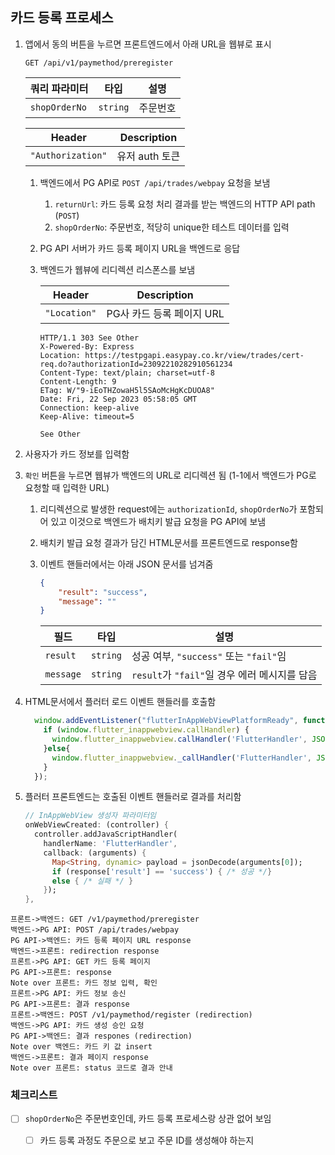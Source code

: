 ## 카드 등록 프로세스

1. 앱에서 동의 버튼을 누르면 프론트엔드에서 아래 URL을 웹뷰로 표시

   ```HTTP
   GET /api/v1/paymethod/preregister
   ```

   | 쿼리 파라미터 | 타입     | 설명     |
   | ------------- | -------- | -------- |
   | `shopOrderNo` | `string` | 주문번호 |

   | Header            | Description    |
   | ----------------- | -------------- |
   | `"Authorization"` | 유저 auth 토큰 |

   1. 백엔드에서 PG API로 `POST /api/trades/webpay` 요청을 보냄

      1. `returnUrl`: 카드 등록 요청 처리 결과를 받는 백엔드의 HTTP API path (`POST`)
      2. `shopOrderNo`: 주문번호, 적당히 unique한 테스트 데이터를 입력

   2. PG API 서버가 카드 등록 페이지 URL을 백엔드로 응답

   3. 백엔드가 웹뷰에 리디렉션 리스폰스를 보냄

      | Header       | Description               |
      | ------------ | ------------------------- |
      | `"Location"` | PG사 카드 등록 페이지 URL |

      ```http
      HTTP/1.1 303 See Other
      X-Powered-By: Express
      Location: https://testpgapi.easypay.co.kr/view/trades/cert-req.do?authorizationId=23092210282910561234
      Content-Type: text/plain; charset=utf-8
      Content-Length: 9
      ETag: W/"9-iEoTHZowaH5l5SAoMcHgKcDUOA8"
      Date: Fri, 22 Sep 2023 05:58:05 GMT
      Connection: keep-alive
      Keep-Alive: timeout=5
      
      See Other
      ```

2. 사용자가 카드 정보를 입력함

3. `확인` 버튼을 누르면 웹뷰가 백엔드의 URL로 리디렉션 됨 (1-1에서 백엔드가 PG로 요청할 때 입력한 URL)

   1. 리디렉션으로 발생한 request에는 `authorizationId`, `shopOrderNo`가 포함되어 있고 이것으로 백엔드가 배치키 발급 요청을 PG API에 보냄

   2. 배치키 발급 요청 결과가 담긴 HTML문서를 프론트엔드로 response함

   3. 이벤트 핸들러에서는 아래 JSON 문서를 넘겨줌

      ```json
      {
          "result": "success",
          "message": ""
      }
      ```

      | 필드      | 타입     | 설명                                          |
      | --------- | -------- | --------------------------------------------- |
      | `result`  | `string` | 성공 여부, `"success"` 또는 `"fail"`임        |
      | `message` | `string` | `result`가 `"fail"`일 경우 에러 메시지를 담음 |

4. HTML문서에서 플러터 로드 이벤트 핸들러를 호출함

   ```javascript
     window.addEventListener("flutterInAppWebViewPlatformReady", function(event) {
       if (window.flutter_inappwebview.callHandler) {
         window.flutter_inappwebview.callHandler('FlutterHandler', JSON.stringify(androidNice));
       }else{
         window.flutter_inappwebview._callHandler('FlutterHandler', JSON.stringify(androidNice));
       }
     });
   
   ```

5. 플러터 프론트엔드는 호출된 이벤트 핸들러로 결과를 처리함

   ```dart
   // InAppWebView 생성자 파라미터임
   onWebViewCreated: (controller) {
     controller.addJavaScriptHandler(
       handlerName: 'FlutterHandler',
       callback: (arguments) {
         Map<String, dynamic> payload = jsonDecode(arguments[0]);
         if (response['result'] == 'success') { /* 성공 */}
         else { /* 실패 */ }
       });
   },
   ```

```sequence
프론트->백엔드: GET /v1/paymethod/preregister
백엔드->PG API: POST /api/trades/webpay
PG API->백엔드: 카드 등록 페이지 URL response
백엔드->프론트: redirection response
프론트->PG API: GET 카드 등록 페이지
PG API->프론트: response
Note over 프론트: 카드 정보 입력, 확인
프론트->PG API: 카드 정보 송신
PG API->프론트: 결과 response
프론트->백엔드: POST /v1/paymethod/register (redirection)
백엔드->PG API: 카드 생성 승인 요청
PG API->백엔드: 결과 respones (redirection)
Note over 백엔드: 카드 키 값 insert
백엔드->프론트: 결과 페이지 response
Note over 프론트: status 코드로 결과 안내
```


### 체크리스트

* [ ] `shopOrderNo`은 주문번호인데, 카드 등록 프로세스랑 상관 없어 보임
  * [ ] 카드 등록 과정도 주문으로 보고 주문 ID를 생성해야 하는지

